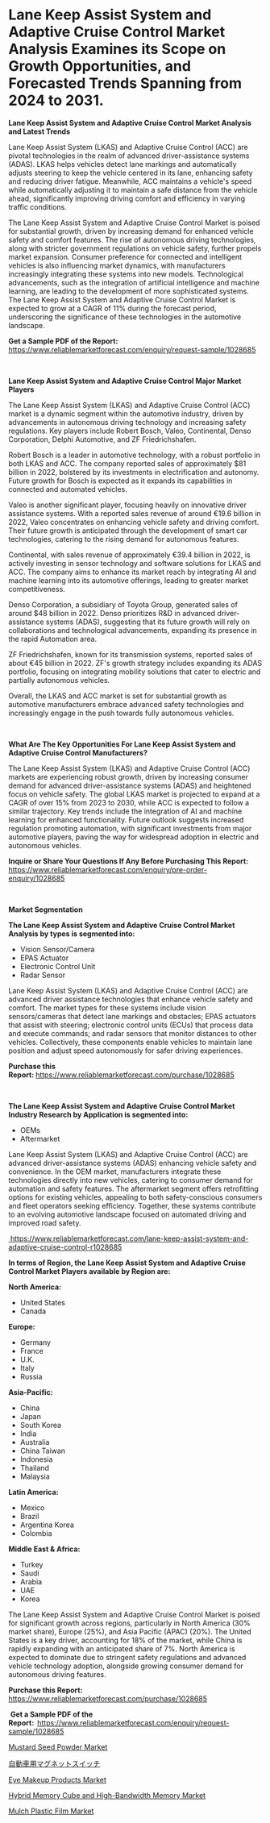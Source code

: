 <p><h1>Lane Keep Assist System and Adaptive Cruise Control Market Analysis Examines its Scope on Growth Opportunities, and Forecasted Trends Spanning from 2024 to 2031.</h1></p><p><strong>Lane Keep Assist System and Adaptive Cruise Control Market Analysis and Latest Trends</strong></p>
<p><p>Lane Keep Assist System (LKAS) and Adaptive Cruise Control (ACC) are pivotal technologies in the realm of advanced driver-assistance systems (ADAS). LKAS helps vehicles detect lane markings and automatically adjusts steering to keep the vehicle centered in its lane, enhancing safety and reducing driver fatigue. Meanwhile, ACC maintains a vehicle's speed while automatically adjusting it to maintain a safe distance from the vehicle ahead, significantly improving driving comfort and efficiency in varying traffic conditions.</p><p>The Lane Keep Assist System and Adaptive Cruise Control Market is poised for substantial growth, driven by increasing demand for enhanced vehicle safety and comfort features. The rise of autonomous driving technologies, along with stricter government regulations on vehicle safety, further propels market expansion. Consumer preference for connected and intelligent vehicles is also influencing market dynamics, with manufacturers increasingly integrating these systems into new models. Technological advancements, such as the integration of artificial intelligence and machine learning, are leading to the development of more sophisticated systems. The Lane Keep Assist System and Adaptive Cruise Control Market is expected to grow at a CAGR of 11% during the forecast period, underscoring the significance of these technologies in the automotive landscape.</p></p>
<p><strong>Get a Sample PDF of the Report:&nbsp;</strong> <a href="https://www.reliablemarketforecast.com/enquiry/request-sample/1028685">https://www.reliablemarketforecast.com/enquiry/request-sample/1028685</a></p>
<p>&nbsp;</p>
<p><strong>Lane Keep Assist System and Adaptive Cruise Control Major Market Players</strong></p>
<p><p>The Lane Keep Assist System (LKAS) and Adaptive Cruise Control (ACC) market is a dynamic segment within the automotive industry, driven by advancements in autonomous driving technology and increasing safety regulations. Key players include Robert Bosch, Valeo, Continental, Denso Corporation, Delphi Automotive, and ZF Friedrichshafen.</p><p>Robert Bosch is a leader in automotive technology, with a robust portfolio in both LKAS and ACC. The company reported sales of approximately $81 billion in 2022, bolstered by its investments in electrification and autonomy. Future growth for Bosch is expected as it expands its capabilities in connected and automated vehicles.</p><p>Valeo is another significant player, focusing heavily on innovative driver assistance systems. With a reported sales revenue of around €19.6 billion in 2022, Valeo concentrates on enhancing vehicle safety and driving comfort. Their future growth is anticipated through the development of smart car technologies, catering to the rising demand for autonomous features.</p><p>Continental, with sales revenue of approximately €39.4 billion in 2022, is actively investing in sensor technology and software solutions for LKAS and ACC. The company aims to enhance its market reach by integrating AI and machine learning into its automotive offerings, leading to greater market competitiveness.</p><p>Denso Corporation, a subsidiary of Toyota Group, generated sales of around $48 billion in 2022. Denso prioritizes R&D in advanced driver-assistance systems (ADAS), suggesting that its future growth will rely on collaborations and technological advancements, expanding its presence in the rapid Automation area.</p><p>ZF Friedrichshafen, known for its transmission systems, reported sales of about €45 billion in 2022. ZF's growth strategy includes expanding its ADAS portfolio, focusing on integrating mobility solutions that cater to electric and partially autonomous vehicles.</p><p>Overall, the LKAS and ACC market is set for substantial growth as automotive manufacturers embrace advanced safety technologies and increasingly engage in the push towards fully autonomous vehicles.</p></p>
<p>&nbsp;</p>
<p><strong>What Are The Key Opportunities For Lane Keep Assist System and Adaptive Cruise Control Manufacturers?</strong></p>
<p><p>The Lane Keep Assist System (LKAS) and Adaptive Cruise Control (ACC) markets are experiencing robust growth, driven by increasing consumer demand for advanced driver-assistance systems (ADAS) and heightened focus on vehicle safety. The global LKAS market is projected to expand at a CAGR of over 15% from 2023 to 2030, while ACC is expected to follow a similar trajectory. Key trends include the integration of AI and machine learning for enhanced functionality. Future outlook suggests increased regulation promoting automation, with significant investments from major automotive players, paving the way for widespread adoption in electric and autonomous vehicles.</p></p>
<p><strong>Inquire or Share Your Questions If Any Before Purchasing This Report:</strong> <a href="https://www.reliablemarketforecast.com/enquiry/pre-order-enquiry/1028685">https://www.reliablemarketforecast.com/enquiry/pre-order-enquiry/1028685</a></p>
<p>&nbsp;</p>
<p><strong>Market Segmentation</strong></p>
<p><strong>The Lane Keep Assist System and Adaptive Cruise Control Market Analysis by types is segmented into:</strong></p>
<p><ul><li>Vision Sensor/Camera</li><li>EPAS Actuator</li><li>Electronic Control Unit</li><li>Radar Sensor</li></ul></p>
<p><p>Lane Keep Assist System (LKAS) and Adaptive Cruise Control (ACC) are advanced driver assistance technologies that enhance vehicle safety and comfort. The market types for these systems include vision sensors/cameras that detect lane markings and obstacles; EPAS actuators that assist with steering; electronic control units (ECUs) that process data and execute commands; and radar sensors that monitor distances to other vehicles. Collectively, these components enable vehicles to maintain lane position and adjust speed autonomously for safer driving experiences.</p></p>
<p><strong>Purchase this Report:&nbsp;</strong><a href="https://www.reliablemarketforecast.com/purchase/1028685">https://www.reliablemarketforecast.com/purchase/1028685</a></p>
<p>&nbsp;</p>
<p><strong>The Lane Keep Assist System and Adaptive Cruise Control Market Industry Research by Application is segmented into:</strong></p>
<p><ul><li>OEMs</li><li>Aftermarket</li></ul></p>
<p><p>Lane Keep Assist System (LKAS) and Adaptive Cruise Control (ACC) are advanced driver-assistance systems (ADAS) enhancing vehicle safety and convenience. In the OEM market, manufacturers integrate these technologies directly into new vehicles, catering to consumer demand for automation and safety features. The aftermarket segment offers retrofitting options for existing vehicles, appealing to both safety-conscious consumers and fleet operators seeking efficiency. Together, these systems contribute to an evolving automotive landscape focused on automated driving and improved road safety.</p></p>
<p><a href="https://www.reliablemarketforecast.com/lane-keep-assist-system-and-adaptive-cruise-control-r1028685">&nbsp;https://www.reliablemarketforecast.com/lane-keep-assist-system-and-adaptive-cruise-control-r1028685</a></p>
<p><strong>In terms of Region, the Lane Keep Assist System and Adaptive Cruise Control Market Players available by Region are:</strong></p>
<p>
    <p> <strong> North America: </strong>
        <ul>
            <li>United States</li>
            <li>Canada</li>
        </ul>
        </p> 
    <p> <strong> Europe: </strong>
        <ul>
            <li>Germany</li>
            <li>France</li>
            <li>U.K.</li>
            <li>Italy</li>
            <li>Russia</li>
        </ul>
        </p> 
    <p> <strong> Asia-Pacific: </strong>
        <ul>
            <li>China</li>
            <li>Japan</li>
            <li>South Korea</li>
            <li>India</li>
            <li>Australia</li>
            <li>China Taiwan</li>
            <li>Indonesia</li>
            <li>Thailand</li>
            <li>Malaysia</li>
        </ul>
        </p> 
    <p> <strong> Latin America: </strong>
        <ul>
            <li>Mexico</li>
            <li>Brazil</li>
            <li>Argentina Korea</li>
            <li>Colombia</li>
        </ul>
        </p> 
    <p> <strong> Middle East & Africa: </strong>
        <ul>
            <li>Turkey</li>
            <li>Saudi</li>
            <li>Arabia</li>
            <li>UAE</li>
            <li>Korea</li>
        </ul>
    </p>
    </p>
<p><p>The Lane Keep Assist System and Adaptive Cruise Control Market is poised for significant growth across regions, particularly in North America (30% market share), Europe (25%), and Asia Pacific (APAC) (20%). The United States is a key driver, accounting for 18% of the market, while China is rapidly expanding with an anticipated share of 7%. North America is expected to dominate due to stringent safety regulations and advanced vehicle technology adoption, alongside growing consumer demand for autonomous driving features.</p></p>
<p><strong>Purchase this Report: </strong><a href="https://www.reliablemarketforecast.com/purchase/1028685">https://www.reliablemarketforecast.com/purchase/1028685</a></p>
<p>&nbsp;<strong>Get a Sample PDF of the Report:&nbsp;&nbsp;</strong><a href="https://www.reliablemarketforecast.com/enquiry/request-sample/1028685">https://www.reliablemarketforecast.com/enquiry/request-sample/1028685</a></p>
<p><strong></strong></p>
<p><p><a href="https://medium.com/@madisonaguilar75/this-report-aims-to-deliver-an-in-depth-analysis-of-the-global-mustard-seed-powder-market-offering-b797f75f2879">Mustard Seed Powder Market</a></p><p><a href="https://medium.com/@monserrateklfnsch/automotive-magnet-switch-market-%E3%81%AE%E3%82%B0%E3%83%AD%E3%83%BC%E3%83%90%E3%83%AB%E5%B8%82%E5%A0%B4%E6%A6%82%E8%A6%81%E3%81%AF-%E4%B8%96%E7%95%8C%E3%81%8A%E3%82%88%E3%81%B3%E4%B8%BB%E8%A6%81%E5%B8%82%E5%A0%B4%E3%81%AB%E3%81%8A%E3%81%91%E3%82%8B%E6%A5%AD%E7%95%8C%E3%81%AB%E5%BD%B1%E9%9F%BF%E3%82%92%E4%B8%8E%E3%81%88%E3%82%8B%E4%B8%BB%E8%A6%81%E3%81%AA%E3%83%88%E3%83%AC%E3%83%B3%E3%83%89%E3%81%AB%E3%81%A4%E3%81%84%E3%81%A6-%E7%8B%AC%E8%87%AA%E3%81%AE%E8%A6%96%E7%82%B9%E3%82%92%E6%8F%90%E4%BE%9B%E3%81%97%E3%81%BE%E3%81%99-18b167424469?postPublishedType=initial">自動車用マグネットスイッチ</a></p><p><a href="https://medium.com/@leneciacharles/the-eye-makeup-products-market-is-anticipated-to-experience-significant-growth-with-a-projected-0052c537f446">Eye Makeup Products Market</a></p><p><a href="https://github.com/sofayahoo2023/Market-Research-Report-List-6/blob/main/hybrid-memory-cube-and-high-bandwidth-memory-market.md">Hybrid Memory Cube and High-Bandwidth Memory Market</a></p><p><a href="https://issuu.com/reportprime-2/docs/mulch-plastic-film-market-size-2030_8fdb32edb71abd">Mulch Plastic Film Market</a></p></p>